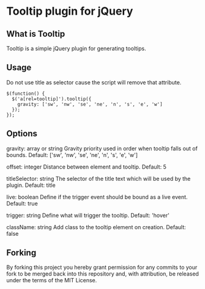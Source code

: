 Tooltip plugin for jQuery
=========================

What is Tooltip
---------------
Tooltip is a simple jQuery plugin for generating tooltips.

Usage
-----
Do not use title as selector cause the script will remove that attribute.

    $(function() {
      $('a[rel=tooltip]').tooltip({
        gravity: ['sw', 'nw', 'se', 'ne', 'n', 's', 'e', 'w']
      });
    });

Options
-------
gravity: array or string
	Gravity priority used in order when tooltip falls out of bounds.
	Default: ['sw', 'nw', 'se', 'ne', 'n', 's', 'e', 'w']

offset: integer
	Distance between element and tooltip.
	Default: 5

titleSelector: string
	The selector of the title text which will be used by the plugin.
	Default: title

live: boolean
	Define if the trigger event should be bound as a live event.
	Default: true

trigger: string
	Define what will trigger the tooltip.
	Default: 'hover'

className: string
	Add class to the tooltip element on creation.
	Default: false

Forking
-------
By forking this project you hereby grant permission for any commits to your fork to be merged back into this repository and, with attribution, be released under the terms of the MIT License.